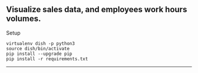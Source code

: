 Visualize sales data, and employees work hours volumes.
---
Setup
```
virtualenv dish -p python3
source dish/bin/activate
pip install --upgrade pip
pip install -r requirements.txt
```
---

